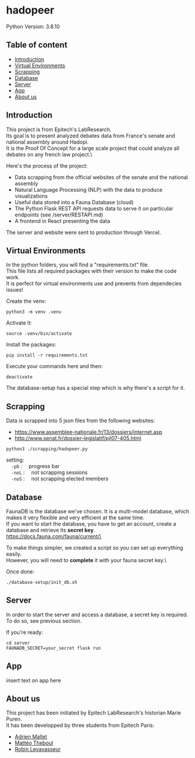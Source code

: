 # hadopeer

Python Version: 3.8.10

## Table of content

  - [Introduction](#introduction)
  - [Virtual Environments](#virtual-environments)
  - [Scrapping](#scrapping)
  - [Database](#database)
  - [Server](#server)
  - [App](#app)
  - [About us](#about-us)

## Introduction

This project is from Epitech's LabResearch.\
Its goal is to present analyzed debates data from France's senate and national assembly around Hadopi.\
It is the Proof Of Concept for a large scale project that could analyze all debates on any french law project.\

Here's the process of the project:
- Data scrapping from the official websites of the senate and the national assembly
- Natural Language Processing (NLP) with the data to produce visualizations
- Useful data stored into a Fauna Database (cloud)
- The Python Flask REST API requests data to serve it on particular endpoints (see /server/RESTAPI.md)
- A frontend in React presenting the data

The server and website were sent to production through Vercel.

## Virtual Environments

In the python folders, you will find a "requirements.txt" file.\
This file lists all required packages with their version to make the code work.\
It is perfect for virtual environments use and prevents from dependecies issues!

Create the venv:
```
python3 -m venv .venv
```

Activate it:
```
source .venv/bin/activate
```

Install the packages:
```
pip install -r requirements.txt
```

Execute your commands here and then:
```
deactivate
```

The database-setup has a special step which is why there's a script for it.

## Scrapping

Data is scrapped into 5 json files from the following websites:
- https://www.assemblee-nationale.fr/13/dossiers/internet.asp
- http://www.senat.fr/dossier-legislatif/pjl07-405.html

```
python3 ./scrapping/hadopeer.py
```

setting:\
&emsp;`-pb` :&emsp; progress bar\
&emsp;`-noL` :&emsp; not scrapping sessions\
&emsp;`-noS` :&emsp; not scrapping elected members

## Database

FaunaDB is the database we've chosen. It is a multi-model database, which makes it very flexible and very efficient at the same time.\
If you want to start the database, you have to get an account, create a database and retrieve its **secret key**.\
https://docs.fauna.com/fauna/current/\

To make things simpler, we created a script so you can set up everything easily.\
However, you will need to **complete** it with your fauna secret key.\

Once done:
```
./database-setup/init_db.sh
```

## Server

In order to start the server and access a database, a secret key is required.\
To do so, see previous section.

If you're ready:
```
cd server
FAUNADB_SECRET=your_secret flask run
```

## App

insert text on app here

## About us

This project has been initiated by Epitech LabResearch's historian Marie Puren.\
It has been developped by three students from Epitech Paris:
- [Adrien Mallet](https://github.com/jack-a-dit)
- [Mattéo Theboul](https://github.com/MTheboul)
- [Robin Levavasseur](https://github.com/YummyGyros)